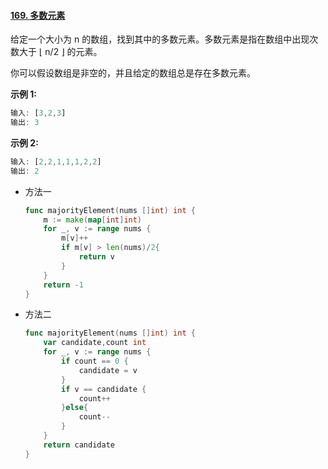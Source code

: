 #### [169. 多数元素](https://leetcode-cn.com/problems/majority-element/)

给定一个大小为 n 的数组，找到其中的多数元素。多数元素是指在数组中出现次数大于 ⌊ n/2 ⌋ 的元素。

你可以假设数组是非空的，并且给定的数组总是存在多数元素。

**示例 1:**

```js
输入: [3,2,3]
输出: 3
```

**示例 2:**

```js
输入: [2,2,1,1,1,2,2]
输出: 2
```

- 方法一

  ```go
  func majorityElement(nums []int) int {
      m := make(map[int]int)
      for _, v := range nums {
          m[v]++
          if m[v] > len(nums)/2{
              return v
          }
      }
      return -1
  }
  ```

- 方法二

  ```go
  func majorityElement(nums []int) int {
      var candidate,count int
      for _, v := range nums {
          if count == 0 {
              candidate = v
          }
          if v == candidate {
              count++
          }else{
              count--
          }
      }
      return candidate
  }
  ```

  